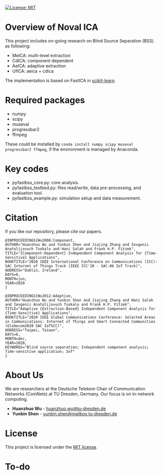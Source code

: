 [![License: MIT](https://img.shields.io/badge/License-MIT-yellow.svg)](https://opensource.org/licenses/MIT)

# Overview of Noval ICA
This project includes on-going research on Blind Source Separation (BSS) as following:
- MeICA: multi-level extraction
- CdICA: component dependent
- AeICA: adaptive extraction
- UfICA: aeica + cdica

The implementation is based on FastICA in [scikit-learn](https://scikit-learn.org/stable/). 

# Required packages
- numpy
- scipy
- museval
- progressbar2
- ffmpeg

These could be installed by `conda install numpy scipy museval progressbar2 ffmpeg`, if the environment is managed by Anaconda.

# Key codes
- pyfastbss_core.py: core analysis.
- pyfastbss_testbed.py: files read/write, data pre-processing, and evaluation tool.
- pyfastbss_example.py: simulation setup and data measurement.

# Citation

If you like our repository, please cite our papers.

``` 
@INPROCEEDINGS{Wu2006:Component,
AUTHOR="Huanzhuo Wu and Yunbin Shen and Jiajing Zhang and Ievgenii Anatolijovuch Tsokalo and Hani Salah and Frank H.P. Fitzek",
TITLE="{Component-Dependent} Independent Component Analysis for {Time-Sensitive} Applications",
BOOKTITLE="2020 IEEE International Conference on Communications (ICC): SAC Internet of Things Track (IEEE ICC'20 - SAC-06 IoT Track)",
ADDRESS="Dublin, Ireland",
DAYS=6,
MONTH=jun,
YEAR=2020
}
```

```
@INPROCEEDINGS{Wu2012:Adaptive,
AUTHOR="Huanzhuo Wu and Yunbin Shen and Jiajing Zhang and Hani Salah and Ievgenii Anatolijovuch Tsokalo and Frank H.P. Fitzek",
TITLE="Adaptive {Extraction-Based} Independent Component Analysis for {Time-Sensitive} Applications",
BOOKTITLE="2020 IEEE Global Communications Conference: Selected Areas in Communications: Internet of Things and Smart Connected Communities (Globecom2020 SAC IoTSCC)",
ADDRESS="Taipei, Taiwan",
DAYS=6,
MONTH=dec,
YEAR=2020,
KEYWORDS="Blind source separation; Independent component analysis; Time-sensitive application; IoT"
}
```
# About Us

We are researchers at the Deutsche Telekom Chair of Communication Networks (ComNets) at TU Dresden, Germany. Our focus is on in-network computing.

* **Huanzhuo Wu** - huanzhuo.wu@tu-dresden.de
* **Yunbin Shen** - yunbin.shen@mailbox.tu-dresden.de

# License

This project is licensed under the [MIT license](./LICENSE).

# To-do
